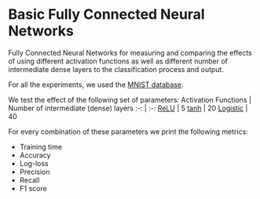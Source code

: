 # Basic Fully Connected Neural Networks
Fully Connected Neural Networks for measuring and comparing the effects of using different activation functions as well as different number of intermediate dense layers to the classification process and output.

For all the experiments, we used the [MNIST database](https://en.wikipedia.org/wiki/MNIST_database).

We test the effect of the following set of parameters:
Activation Functions | Number of intermediate (dense) layers
:-: | :-:
[ReLU](https://en.wikipedia.org/wiki/Rectifier_(neural_networks)) | 5
[tanh](https://en.wikipedia.org/wiki/Hyperbolic_function) | 20
[Logistic](https://en.wikipedia.org/wiki/Logistic_function) | 40

For every combination of these parameters we print the following metrics:
* Training time
* Accuracy
* Log-loss
* Precision
* Recall
* F1 score
